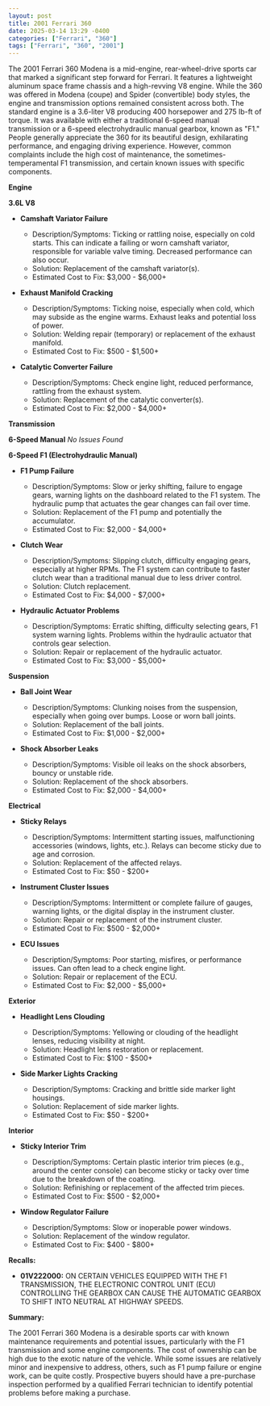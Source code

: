 ```yaml
---
layout: post
title: 2001 Ferrari 360
date: 2025-03-14 13:29 -0400
categories: ["Ferrari", "360"]
tags: ["Ferrari", "360", "2001"]
---
```

The 2001 Ferrari 360 Modena is a mid-engine, rear-wheel-drive sports car that marked a significant step forward for Ferrari. It features a lightweight aluminum space frame chassis and a high-revving V8 engine. While the 360 was offered in Modena (coupe) and Spider (convertible) body styles, the engine and transmission options remained consistent across both. The standard engine is a 3.6-liter V8 producing 400 horsepower and 275 lb-ft of torque. It was available with either a traditional 6-speed manual transmission or a 6-speed electrohydraulic manual gearbox, known as "F1." People generally appreciate the 360 for its beautiful design, exhilarating performance, and engaging driving experience. However, common complaints include the high cost of maintenance, the sometimes-temperamental F1 transmission, and certain known issues with specific components.

**Engine**

**3.6L V8**

*   **Camshaft Variator Failure**
    *   Description/Symptoms: Ticking or rattling noise, especially on cold starts. This can indicate a failing or worn camshaft variator, responsible for variable valve timing. Decreased performance can also occur.
    *   Solution: Replacement of the camshaft variator(s).
    *   Estimated Cost to Fix: $3,000 - $6,000+

*   **Exhaust Manifold Cracking**
    *   Description/Symptoms: Ticking noise, especially when cold, which may subside as the engine warms. Exhaust leaks and potential loss of power.
    *   Solution: Welding repair (temporary) or replacement of the exhaust manifold.
    *   Estimated Cost to Fix: $500 - $1,500+

*   **Catalytic Converter Failure**
    *   Description/Symptoms: Check engine light, reduced performance, rattling from the exhaust system.
    *   Solution: Replacement of the catalytic converter(s).
    *   Estimated Cost to Fix: $2,000 - $4,000+

**Transmission**

**6-Speed Manual**
*No Issues Found*

**6-Speed F1 (Electrohydraulic Manual)**

*   **F1 Pump Failure**
    *   Description/Symptoms: Slow or jerky shifting, failure to engage gears, warning lights on the dashboard related to the F1 system. The hydraulic pump that actuates the gear changes can fail over time.
    *   Solution: Replacement of the F1 pump and potentially the accumulator.
    *   Estimated Cost to Fix: $2,000 - $4,000+

*   **Clutch Wear**
    *   Description/Symptoms: Slipping clutch, difficulty engaging gears, especially at higher RPMs. The F1 system can contribute to faster clutch wear than a traditional manual due to less driver control.
    *   Solution: Clutch replacement.
    *   Estimated Cost to Fix: $4,000 - $7,000+

*   **Hydraulic Actuator Problems**
    *   Description/Symptoms: Erratic shifting, difficulty selecting gears, F1 system warning lights. Problems within the hydraulic actuator that controls gear selection.
    *   Solution: Repair or replacement of the hydraulic actuator.
    *   Estimated Cost to Fix: $3,000 - $5,000+

**Suspension**

*   **Ball Joint Wear**
    *   Description/Symptoms: Clunking noises from the suspension, especially when going over bumps. Loose or worn ball joints.
    *   Solution: Replacement of the ball joints.
    *   Estimated Cost to Fix: $1,000 - $2,000+

*   **Shock Absorber Leaks**
    *   Description/Symptoms: Visible oil leaks on the shock absorbers, bouncy or unstable ride.
    *   Solution: Replacement of the shock absorbers.
    *   Estimated Cost to Fix: $2,000 - $4,000+

**Electrical**

*   **Sticky Relays**
    *   Description/Symptoms: Intermittent starting issues, malfunctioning accessories (windows, lights, etc.). Relays can become sticky due to age and corrosion.
    *   Solution: Replacement of the affected relays.
    *   Estimated Cost to Fix: $50 - $200+

*   **Instrument Cluster Issues**
    *   Description/Symptoms: Intermittent or complete failure of gauges, warning lights, or the digital display in the instrument cluster.
    *   Solution: Repair or replacement of the instrument cluster.
    *   Estimated Cost to Fix: $500 - $2,000+

*   **ECU Issues**
    *   Description/Symptoms: Poor starting, misfires, or performance issues. Can often lead to a check engine light.
    *   Solution: Repair or replacement of the ECU.
    *   Estimated Cost to Fix: $2,000 - $5,000+

**Exterior**

*   **Headlight Lens Clouding**
    *   Description/Symptoms: Yellowing or clouding of the headlight lenses, reducing visibility at night.
    *   Solution: Headlight lens restoration or replacement.
    *   Estimated Cost to Fix: $100 - $500+

*   **Side Marker Lights Cracking**
    *   Description/Symptoms: Cracking and brittle side marker light housings.
    *   Solution: Replacement of side marker lights.
    *   Estimated Cost to Fix: $50 - $200+

**Interior**

*   **Sticky Interior Trim**
    *   Description/Symptoms: Certain plastic interior trim pieces (e.g., around the center console) can become sticky or tacky over time due to the breakdown of the coating.
    *   Solution: Refinishing or replacement of the affected trim pieces.
    *   Estimated Cost to Fix: $500 - $2,000+

*   **Window Regulator Failure**
    *   Description/Symptoms: Slow or inoperable power windows.
    *   Solution: Replacement of the window regulator.
    *   Estimated Cost to Fix: $400 - $800+

**Recalls:**

*   **01V222000:** ON CERTAIN VEHICLES EQUIPPED WITH THE F1 TRANSMISSION, THE ELECTRONIC CONTROL UNIT (ECU) CONTROLLING THE GEARBOX CAN CAUSE THE AUTOMATIC GEARBOX TO SHIFT INTO NEUTRAL AT HIGHWAY SPEEDS.

**Summary:**

The 2001 Ferrari 360 Modena is a desirable sports car with known maintenance requirements and potential issues, particularly with the F1 transmission and some engine components. The cost of ownership can be high due to the exotic nature of the vehicle. While some issues are relatively minor and inexpensive to address, others, such as F1 pump failure or engine work, can be quite costly. Prospective buyers should have a pre-purchase inspection performed by a qualified Ferrari technician to identify potential problems before making a purchase.

